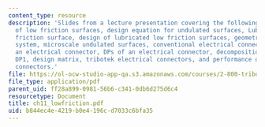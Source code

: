 ```yaml
---
content_type: resource
description: 'Slides from a lecture presentation covering the following topics: Design
  of low friction surfaces, design equation for undulated surfaces, Lubricated low
  friction surface, design of lubricated low friction surfaces, geometrically constrained
  system, microscale undulated surfaces, conventional electrical connectors, FRs of
  an electrical connector, DPs of an electrical connector, decomposition of FR1 and
  DP1, design matrix, tribotek electrical connectors, and performance of "woven" power
  connectors.'
file: https://ol-ocw-studio-app-qa.s3.amazonaws.com/courses/2-800-tribology-fall-2004/b844ec4e4219b0e4196cd7033c6bfa35_ch11_lowfriction.pdf
file_type: application/pdf
parent_uid: ff28a899-0981-56b6-c341-0db6d275d6c4
resourcetype: Document
title: ch11_lowfriction.pdf
uid: b844ec4e-4219-b0e4-196c-d7033c6bfa35
---
```


